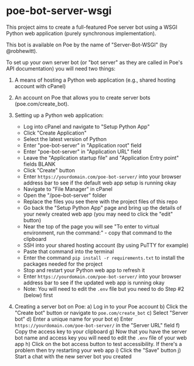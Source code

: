 # poe-bot-server-wsgi
This project aims to create a full-featured Poe server bot using a WSGI Python web application (purely synchronous implementation).

This bot is available on Poe by the name of "Server-Bot-WSGI" (by @robhewitt).

To set up your own server bot (or "bot server" as they are called in Poe's API documentation) you will need two things:

1. A means of hosting a Python web application (e.g., shared hosting account with cPanel)
2. An account on Poe that allows you to create server bots (poe.com/create_bot).

1. Setting up a Python web application:
   - Log into cPanel and navigate to "Setup Python App"
   - Click "Create Application"
   - Select the latest version of Python
   - Enter "poe-bot-server" in "Application root" field
   - Enter "poe-bot-server" in "Application URL" field
   - Leave the "Application startup file" and "Application Entry point" fields BLANK
   - Click "Create" button
   - Enter `https://yourdomain.com/poe-bot-server/` into your browser address bar to see if the default web app setup is running okay
   - Navigate to "File Manager" in cPanel
   - Open the "/poe-bot-server" folder
   - Replace the files you see there with the project files of this repo
   - Go back the "Setup Python App" page and bring up the details of your newly created web app (you may need to click the "edit" button)
   - Near the top of the page you will see "To enter to virtual environment, run the command:" - copy that command to the clipboard
   - SSH into your shared hosting account (by using PuTTY for example)
   - Paste that command into the terminal
   - Enter the command `pip install -r requirements.txt` to install the packages needed for the project
   - Stop and restart your Python web app to refresh it
   - Enter `https://yourdomain.com/poe-bot-server/` into your browser address bar to see if the updated web app is running okay
   - Note: You will need to edit the `.env` file but you need to do Step #2 (below) first


2. Creating a server bot on Poe:
 a) Log in to your Poe account
 b) Click the "Create bot" button or navigate to `poe.com/create_bot`
 c) Select "Server bot"
 d) Enter a unique name for your bot
 e) Enter `https://yourdomain.com/poe-bot-server/` in the "Server URL" field
 f) Copy the access key to your clipboard
 g) Now that you have the server bot name and access key you will need to edit the `.env` file of your web app
 h) Click on the bot access button to test accessibility. If there's a problem then try restarting your web app
 i) Click the "Save" button
 j) Start a chat with the new server bot you created
